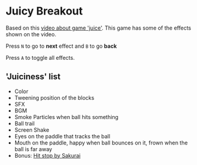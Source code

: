 # Juicy Breakout

Based on this [video about game 'juice'](https://www.youtube.com/watch?v=Fy0aCDmgnxg). This game has some of the effects shown on the video.

Press `N` to go to **next** effect and `B` to go **back**

Press `A` to toggle all effects.

## 'Juiciness' list

- Color
- Tweening position of the blocks
- SFX
- BGM
- Smoke Particles when ball hits something
- Ball trail
- Screen Shake
- Eyes on the paddle that tracks the ball
- Mouth on the paddle, happy when ball bounces on it, frown when the ball is far away
- Bonus: [Hit stop by Sakurai](https://www.youtube.com/watch?v=OdVkEOzdCPw)